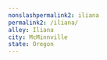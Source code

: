 ```yaml
---
﻿nonslashpermalink2: iliana
permalink2: /iliana/
alley: Iliana
city: McMinnville
state: Oregon
---
```

